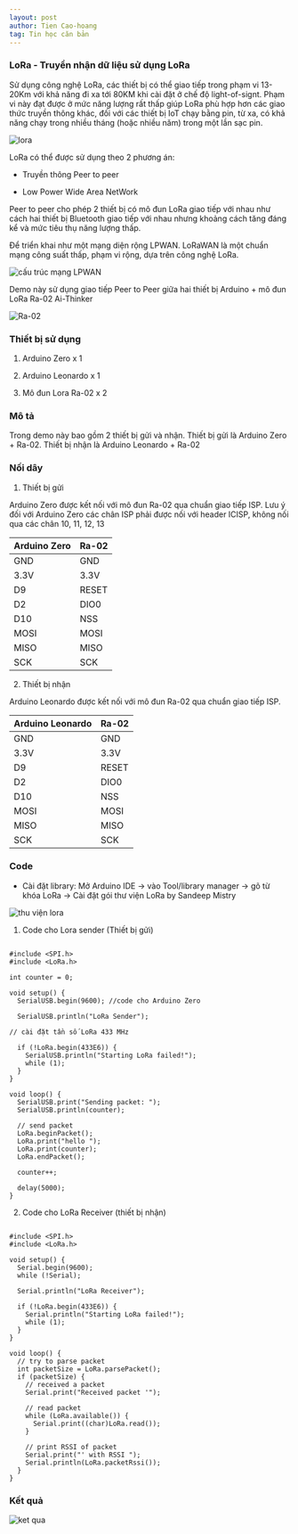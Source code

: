 ```yaml
---
layout: post
author: Tien Cao-hoang
tag: Tin học căn bản
---
```

### LoRa - Truyền nhận dữ liệu sử dụng LoRa

Sử dụng công nghệ LoRa, các thiết bị có thể giao tiếp trong phạm vi 13-20Km với khả năng đi xa tới 80KM khi cài đặt ở chế độ light-of-signt. Phạm vi này đạt được ở mức năng lượng rất thấp giúp LoRa phù hợp hơn các giao thức truyền thông khác, đối với các thiết bị IoT chạy bằng pin, từ xa, có khả năng chạy trong nhiều tháng (hoặc nhiều năm) trong một lần sạc pin.

![lora](/images/LoRa-COmpared-to-others.png)

LoRa có thể được sử dụng theo 2 phương án:

- Truyền thông Peer to peer

- Low Power Wide Area NetWork

Peer to peer cho phép 2 thiết bị có mô đun LoRa giao tiếp với nhau như cách hai thiết bị Bluetooth giao tiếp với nhau nhưng khoảng cách tăng đáng kể và mức tiêu thụ năng lượng thấp.

Để triển khai như một mạng diện rộng LPWAN. LoRaWAN là một chuẩn mạng công suất thấp, phạm vi rộng, dựa trên công nghệ LoRa.

![cấu trúc mạng LPWAN](/images/LoRaWAN-Network-Architecture.png) 

Demo này sử dụng giao tiếp Peer to Peer giữa hai thiết bị Arduino + mô đun LoRa Ra-02 Ai-Thinker

![Ra-02](/images/ra-02.png)

### Thiết bị sử dụng

1. Arduino Zero x 1

2. Arduino Leonardo x 1

3. Mô đun Lora Ra-02 x 2

### Mô tả

Trong demo này bao gồm 2 thiết bị gửi và nhận. Thiết bị gửi là Arduino Zero + Ra-02. Thiết bị nhận là Arduino Leonardo + Ra-02

### Nối dây

1. Thiết bị gửi

Arduino Zero được kết nối với mô đun Ra-02 qua chuẩn  giao tiếp ISP. Lưu ý đối với Arduino Zero các chân ISP phải được nối với header ICISP, không nối qua các chân 10, 11, 12, 13

|Arduino Zero |Ra-02|
|-------------|-----|
|GND          |GND  |
|3.3V         |3.3V |
|D9           |RESET|
|D2           |DIO0 |
|D10          |NSS  |
|MOSI         |MOSI |
|MISO         |MISO |
|SCK          |SCK  |

2. Thiết bị nhận

Arduino Leonardo được kết nối với mô đun Ra-02 qua chuẩn  giao tiếp ISP.

|Arduino Leonardo |Ra-02|
|-------------|-----|
|GND          |GND  |
|3.3V         |3.3V |
|D9           |RESET|
|D2           |DIO0 |
|D10          |NSS  |
|MOSI         |MOSI |
|MISO         |MISO |
|SCK          |SCK  |

### Code

- Cài đặt library: Mở Arduino IDE -> vào Tool/library manager -> gõ từ khóa LoRa -> Cài đặt gói thư viện LoRa by Sandeep Mistry

![thu viện lora](/images/thu-vien-lora.PNG)

1. Code cho Lora sender (Thiết bị gửi)

~~~

#include <SPI.h>
#include <LoRa.h>

int counter = 0;

void setup() {
  SerialUSB.begin(9600); //code cho Arduino Zero

  SerialUSB.println("LoRa Sender");

// cài đặt tần số LoRa 433 MHz

  if (!LoRa.begin(433E6)) {
    SerialUSB.println("Starting LoRa failed!");
    while (1);
  }
}

void loop() {
  SerialUSB.print("Sending packet: ");
  SerialUSB.println(counter);

  // send packet
  LoRa.beginPacket();
  LoRa.print("hello ");
  LoRa.print(counter);
  LoRa.endPacket();

  counter++;

  delay(5000);
}

~~~

2. Code cho LoRa Receiver (thiết bị nhận)

~~~

#include <SPI.h>
#include <LoRa.h>

void setup() {
  Serial.begin(9600);
  while (!Serial);

  Serial.println("LoRa Receiver");

  if (!LoRa.begin(433E6)) {
    Serial.println("Starting LoRa failed!");
    while (1);
  }
}

void loop() {
  // try to parse packet
  int packetSize = LoRa.parsePacket();
  if (packetSize) {
    // received a packet
    Serial.print("Received packet '");

    // read packet
    while (LoRa.available()) {
      Serial.print((char)LoRa.read());
    }

    // print RSSI of packet
    Serial.print("' with RSSI ");
    Serial.println(LoRa.packetRssi());
  }
}

~~~

### Kết quả


![ket qua](/images/lora-ket-qua.PNG)



